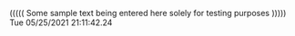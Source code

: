 ((((( Some sample text being entered here solely for testing purposes ))))) Tue 05/25/2021 21:11:42.24
